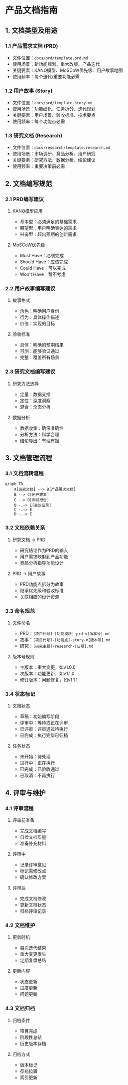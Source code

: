# 产品文档指南

## 1. 文档类型及用途

### 1.1 产品需求文档 (PRD)
- 文件位置：`docs/prd/template.prd.md`
- 使用场景：新功能规划、重大改版、产品迭代
- 关键要素：KANO模型、MoSCoW优先级、用户故事地图
- 使用频率：每个迭代/重要功能必需

### 1.2 用户故事 (Story)
- 文件位置：`docs/prd/template.story.md`
- 使用场景：功能细化、任务拆分、迭代规划
- 关键要素：用户场景、验收标准、技术要点
- 使用频率：每个功能点必需

### 1.3 研究文档 (Research)
- 文件位置：`docs/research/template.research.md`
- 使用场景：市场调研、竞品分析、用户研究
- 关键要素：研究方法、数据分析、结论建议
- 使用频率：重要决策前必需

## 2. 文档编写规范

### 2.1 PRD编写建议
1. KANO模型应用
   - 基本型：必须满足的基础需求
   - 期望型：用户明确表达的需求
   - 兴奋型：超出预期的创新需求

2. MoSCoW优先级
   - Must Have：必须完成
   - Should Have：应该完成
   - Could Have：可以完成
   - Won't Have：暂不考虑

### 2.2 用户故事编写建议
1. 故事格式
   - 角色：明确用户身份
   - 行为：具体操作描述
   - 价值：实现的目标

2. 验收标准
   - 具体：明确的预期结果
   - 可测：能够验证通过
   - 完整：覆盖所有场景

### 2.3 研究文档编写建议
1. 研究方法选择
   - 定量：数据支撑
   - 定性：深度洞察
   - 混合：全面分析

2. 数据分析
   - 数据收集：确保准确性
   - 分析方法：科学合理
   - 结论导出：有理有据

## 3. 文档管理流程

### 3.1 文档流转流程
```mermaid
graph TD
    A[研究文档] --> B[产品需求文档]
    B --> C[用户故事]
    C --> D[测试报告]
    B -.-> E[会议记录]
    C -.-> E
    D -.-> E
```

### 3.2 文档依赖关系
1. 研究文档 → PRD
   - 研究结论作为PRD的输入
   - 用户需求映射到产品功能
   - 竞品分析指导功能设计

2. PRD → 用户故事
   - PRD功能点拆分为故事
   - 继承优先级和验收标准
   - 关联相应的设计资源

### 3.3 命名规范
1. 文件命名
   - PRD：`[项目代号]-[功能模块]-prd-v[版本号].md`
   - 故事：`[项目代号]-[功能点]-story-v[版本号].md`
   - 研究：`[研究主题]-research-[日期].md`

2. 版本号规则
   - 主版本：重大变更，如v1.0.0
   - 次版本：功能更新，如v1.1.0
   - 修订版本：问题修复，如v1.1.1

### 3.4 状态标记
1. 文档状态
   - 草稿：初始编写阶段
   - 评审中：等待或正在评审
   - 已评审：评审通过待执行
   - 已完成：执行完毕已归档

2. 任务状态
   - 未开始：待处理
   - 进行中：正在执行
   - 已完成：已验收通过
   - 已取消：不再执行

## 4. 评审与维护

### 4.1 评审流程
1. 评审前准备
   - 完成文档编写
   - 自检文档质量
   - 准备补充材料

2. 评审中
   - 记录评审意见
   - 标记需修改点
   - 确认修改方案

3. 评审后
   - 完成文档修改
   - 更新文档状态
   - 归档评审记录

### 4.2 文档维护
1. 更新时机
   - 每次迭代结束
   - 重大变更发生
   - 定期复盘总结

2. 更新内容
   - 状态更新
   - 进度更新
   - 问题更新

### 4.3 文档归档
1. 归档条件
   - 项目完成
   - 阶段性总结
   - 历史版本存档

2. 归档方式
   - 版本标记
   - 存档位置
   - 索引更新 